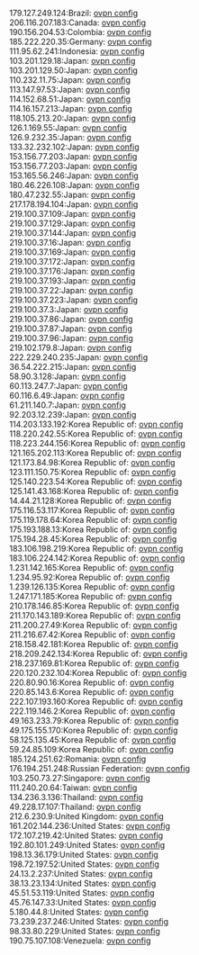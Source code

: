 179.127.249.124:Brazil: [ovpn config](vpn/179_127_249_124.ovpn)  
206.116.207.183:Canada: [ovpn config](vpn/206_116_207_183.ovpn)  
190.156.204.53:Colombia: [ovpn config](vpn/190_156_204_53.ovpn)  
185.222.220.35:Germany: [ovpn config](vpn/185_222_220_35.ovpn)  
111.95.62.241:Indonesia: [ovpn config](vpn/111_95_62_241.ovpn)  
103.201.129.18:Japan: [ovpn config](vpn/103_201_129_18.ovpn)  
103.201.129.50:Japan: [ovpn config](vpn/103_201_129_50.ovpn)  
110.232.11.75:Japan: [ovpn config](vpn/110_232_11_75.ovpn)  
113.147.97.53:Japan: [ovpn config](vpn/113_147_97_53.ovpn)  
114.152.68.51:Japan: [ovpn config](vpn/114_152_68_51.ovpn)  
114.16.157.213:Japan: [ovpn config](vpn/114_16_157_213.ovpn)  
118.105.213.20:Japan: [ovpn config](vpn/118_105_213_20.ovpn)  
126.1.169.55:Japan: [ovpn config](vpn/126_1_169_55.ovpn)  
126.9.232.35:Japan: [ovpn config](vpn/126_9_232_35.ovpn)  
133.32.232.102:Japan: [ovpn config](vpn/133_32_232_102.ovpn)  
153.156.77.203:Japan: [ovpn config](vpn/153_156_77_203.ovpn)  
153.156.77.203:Japan: [ovpn config](vpn/153_156_77_203.ovpn)  
153.165.56.246:Japan: [ovpn config](vpn/153_165_56_246.ovpn)  
180.46.226.108:Japan: [ovpn config](vpn/180_46_226_108.ovpn)  
180.47.232.55:Japan: [ovpn config](vpn/180_47_232_55.ovpn)  
217.178.194.104:Japan: [ovpn config](vpn/217_178_194_104.ovpn)  
219.100.37.109:Japan: [ovpn config](vpn/219_100_37_109.ovpn)  
219.100.37.129:Japan: [ovpn config](vpn/219_100_37_129.ovpn)  
219.100.37.144:Japan: [ovpn config](vpn/219_100_37_144.ovpn)  
219.100.37.16:Japan: [ovpn config](vpn/219_100_37_16.ovpn)  
219.100.37.169:Japan: [ovpn config](vpn/219_100_37_169.ovpn)  
219.100.37.172:Japan: [ovpn config](vpn/219_100_37_172.ovpn)  
219.100.37.176:Japan: [ovpn config](vpn/219_100_37_176.ovpn)  
219.100.37.193:Japan: [ovpn config](vpn/219_100_37_193.ovpn)  
219.100.37.22:Japan: [ovpn config](vpn/219_100_37_22.ovpn)  
219.100.37.223:Japan: [ovpn config](vpn/219_100_37_223.ovpn)  
219.100.37.3:Japan: [ovpn config](vpn/219_100_37_3.ovpn)  
219.100.37.86:Japan: [ovpn config](vpn/219_100_37_86.ovpn)  
219.100.37.87:Japan: [ovpn config](vpn/219_100_37_87.ovpn)  
219.100.37.96:Japan: [ovpn config](vpn/219_100_37_96.ovpn)  
219.102.179.8:Japan: [ovpn config](vpn/219_102_179_8.ovpn)  
222.229.240.235:Japan: [ovpn config](vpn/222_229_240_235.ovpn)  
36.54.222.215:Japan: [ovpn config](vpn/36_54_222_215.ovpn)  
58.90.3.128:Japan: [ovpn config](vpn/58_90_3_128.ovpn)  
60.113.247.7:Japan: [ovpn config](vpn/60_113_247_7.ovpn)  
60.116.6.49:Japan: [ovpn config](vpn/60_116_6_49.ovpn)  
61.211.140.7:Japan: [ovpn config](vpn/61_211_140_7.ovpn)  
92.203.12.239:Japan: [ovpn config](vpn/92_203_12_239.ovpn)  
114.203.133.192:Korea Republic of: [ovpn config](vpn/114_203_133_192.ovpn)  
118.220.242.55:Korea Republic of: [ovpn config](vpn/118_220_242_55.ovpn)  
118.223.244.156:Korea Republic of: [ovpn config](vpn/118_223_244_156.ovpn)  
121.165.202.113:Korea Republic of: [ovpn config](vpn/121_165_202_113.ovpn)  
121.173.84.98:Korea Republic of: [ovpn config](vpn/121_173_84_98.ovpn)  
123.111.150.75:Korea Republic of: [ovpn config](vpn/123_111_150_75.ovpn)  
125.140.223.54:Korea Republic of: [ovpn config](vpn/125_140_223_54.ovpn)  
125.141.43.168:Korea Republic of: [ovpn config](vpn/125_141_43_168.ovpn)  
14.44.21.128:Korea Republic of: [ovpn config](vpn/14_44_21_128.ovpn)  
175.116.53.117:Korea Republic of: [ovpn config](vpn/175_116_53_117.ovpn)  
175.119.178.64:Korea Republic of: [ovpn config](vpn/175_119_178_64.ovpn)  
175.193.188.13:Korea Republic of: [ovpn config](vpn/175_193_188_13.ovpn)  
175.194.28.45:Korea Republic of: [ovpn config](vpn/175_194_28_45.ovpn)  
183.106.198.219:Korea Republic of: [ovpn config](vpn/183_106_198_219.ovpn)  
183.106.224.142:Korea Republic of: [ovpn config](vpn/183_106_224_142.ovpn)  
1.231.142.165:Korea Republic of: [ovpn config](vpn/1_231_142_165.ovpn)  
1.234.95.92:Korea Republic of: [ovpn config](vpn/1_234_95_92.ovpn)  
1.239.126.135:Korea Republic of: [ovpn config](vpn/1_239_126_135.ovpn)  
1.247.171.185:Korea Republic of: [ovpn config](vpn/1_247_171_185.ovpn)  
210.178.146.85:Korea Republic of: [ovpn config](vpn/210_178_146_85.ovpn)  
211.170.143.189:Korea Republic of: [ovpn config](vpn/211_170_143_189.ovpn)  
211.200.27.49:Korea Republic of: [ovpn config](vpn/211_200_27_49.ovpn)  
211.216.67.42:Korea Republic of: [ovpn config](vpn/211_216_67_42.ovpn)  
218.158.42.181:Korea Republic of: [ovpn config](vpn/218_158_42_181.ovpn)  
218.209.242.134:Korea Republic of: [ovpn config](vpn/218_209_242_134.ovpn)  
218.237.169.81:Korea Republic of: [ovpn config](vpn/218_237_169_81.ovpn)  
220.120.232.104:Korea Republic of: [ovpn config](vpn/220_120_232_104.ovpn)  
220.80.90.16:Korea Republic of: [ovpn config](vpn/220_80_90_16.ovpn)  
220.85.143.6:Korea Republic of: [ovpn config](vpn/220_85_143_6.ovpn)  
222.107.193.160:Korea Republic of: [ovpn config](vpn/222_107_193_160.ovpn)  
222.119.146.2:Korea Republic of: [ovpn config](vpn/222_119_146_2.ovpn)  
49.163.233.79:Korea Republic of: [ovpn config](vpn/49_163_233_79.ovpn)  
49.175.155.170:Korea Republic of: [ovpn config](vpn/49_175_155_170.ovpn)  
58.125.135.45:Korea Republic of: [ovpn config](vpn/58_125_135_45.ovpn)  
59.24.85.109:Korea Republic of: [ovpn config](vpn/59_24_85_109.ovpn)  
185.124.251.62:Romania: [ovpn config](vpn/185_124_251_62.ovpn)  
176.194.251.248:Russian Federation: [ovpn config](vpn/176_194_251_248.ovpn)  
103.250.73.27:Singapore: [ovpn config](vpn/103_250_73_27.ovpn)  
111.240.20.64:Taiwan: [ovpn config](vpn/111_240_20_64.ovpn)  
134.236.3.136:Thailand: [ovpn config](vpn/134_236_3_136.ovpn)  
49.228.17.107:Thailand: [ovpn config](vpn/49_228_17_107.ovpn)  
212.6.230.9:United Kingdom: [ovpn config](vpn/212_6_230_9.ovpn)  
161.202.144.236:United States: [ovpn config](vpn/161_202_144_236.ovpn)  
172.107.219.42:United States: [ovpn config](vpn/172_107_219_42.ovpn)  
192.80.101.249:United States: [ovpn config](vpn/192_80_101_249.ovpn)  
198.13.36.179:United States: [ovpn config](vpn/198_13_36_179.ovpn)  
198.72.197.52:United States: [ovpn config](vpn/198_72_197_52.ovpn)  
24.13.2.237:United States: [ovpn config](vpn/24_13_2_237.ovpn)  
38.13.23.134:United States: [ovpn config](vpn/38_13_23_134.ovpn)  
45.51.53.119:United States: [ovpn config](vpn/45_51_53_119.ovpn)  
45.76.147.33:United States: [ovpn config](vpn/45_76_147_33.ovpn)  
5.180.44.8:United States: [ovpn config](vpn/5_180_44_8.ovpn)  
73.239.237.246:United States: [ovpn config](vpn/73_239_237_246.ovpn)  
98.33.80.229:United States: [ovpn config](vpn/98_33_80_229.ovpn)  
190.75.107.108:Venezuela: [ovpn config](vpn/190_75_107_108.ovpn)  
